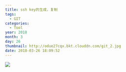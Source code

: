 ```yaml
---
title: ssh key的生成，复制
tags:
  - GIT
categories:
  - Tool
year: 2018
month: 3
day: 26
thumbnail: http://odue27cqx.bkt.clouddn.com/git_2.jpg
date: 2018-03-26 18:09:52
---
```


![](http://odue27cqx.bkt.clouddn.com/git_1.jpg)

<!-- more -->